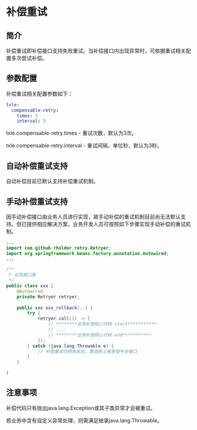 # 补偿重试

## 简介

补偿重试即补偿接口支持失败重试。当补偿接口内出现异常时，可依据重试相关配置多次尝试补偿。

## 参数配置

补偿重试相关配置参数如下：

```yaml
txle:
  compensable-retry:
    times: 3
    interval: 3
```

txle.compensable-retry.times - 重试次数，默认为3次。

txle.compensable-retry.interval - 重试间隔，单位秒，默认为3秒。

## 自动补偿重试支持

自动补偿目前已默认支持补偿重试机制。

## 手动补偿重试支持

因手动补偿接口由业务人员进行实现，故手动补偿的重试机制目前尚无法默认支持。但已提供相应解决方案，业务开发人员可按照如下步骤实现手动补偿的重试机制。

```java
...
import com.github.rholder.retry.Retryer;
import org.springframework.beans.factory.annotation.Autowired;
...

/**
 * 业务接口类
 */
public class xxx {
	@Autowired
	private Retryer retryer;
    
    public xxx xxx_rollback(..) {
        try {
            retryer.call(() -> {
                // ********业务补偿核心代码 start***********
                // ....
                // ********业务补偿核心代码 end***********
            });
        } catch (java.lang.Throwable e) {
            // 补偿重试仍然失败后，需调用上报差错平台接口
        }
    }

}
```

## 注意事项

补偿代码只有抛出java.lang.Exception或其子类异常才会被重试。

若业务中含有自定义异常处理，则需满足继承java.lang.Throwable。